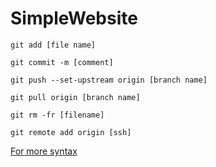 # SimpleWebsite

```
git add [file name]

git commit -m [comment]

git push --set-upstream origin [branch name]

git pull origin [branch name]

git rm -fr [filename]

git remote add origin [ssh]
```

[For more syntax](https://help.github.com/articles/basic-writing-and-formatting-syntax/)


